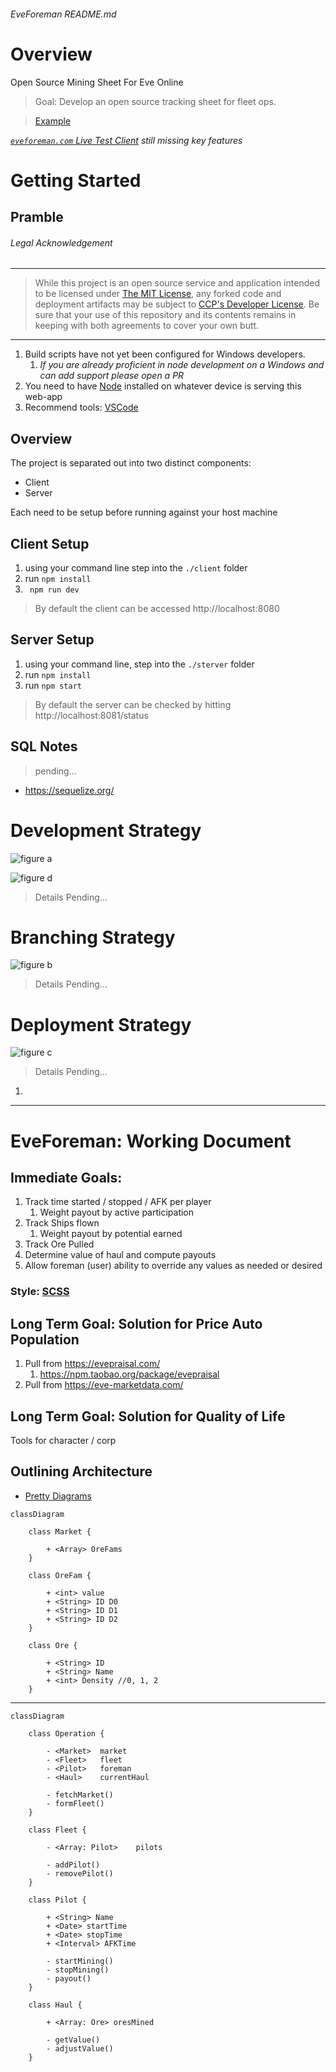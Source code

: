 ###### EveForeman README.md

Overview
========

Open Source Mining Sheet For Eve Online

> Goal: Develop an open source tracking sheet for fleet ops.

>  [Example](https://docs.google.com/spreadsheets/d/1saIzsQe26twQZy-U0qnRo6SS7B9M1QJx0Xe3r3mN5sY/edit?usp=sharing)



*[`eveforeman.com` Live Test Client](http://eveforeman.com/) still missing key features*

Getting Started
===============

## Pramble

###### Legal Acknowledgement

------

> While this project is an open source service and application intended to be licensed under [The MIT License](https://opensource.org/licenses/MIT), any forked code and deployment artifacts may be subject to [CCP's Developer License](https://developers.eveonline.com/resource/license-agreement). 
> Be sure that your use of this repository and its contents remains in keeping with both agreements to cover your own butt. 

----

1. Build scripts have not yet been configured for Windows developers.
	1. *If you are already proficient in node development on a Windows and can add support please open a PR* 
2. You need to have [Node](https://nodejs.org/) installed on whatever device is serving this web-app
3. Recommend tools: [VSCode](https://code.visualstudio.com/)

Overview
---

The project is separated out into two distinct components:

*   Client
*   Server 

Each need to be setup before running against your host machine

Client Setup
---

1.  using your command line step into the `./client` folder
2.  run `npm install`
3.  ` npm run dev`

>    By default the client can be accessed http://localhost:8080

Server Setup
---

1.  using your command line, step into the `./sterver` folder
2.  run `npm install`
3.  run `npm start`

>    By default the server can be checked by hitting http://localhost:8081/status

SQL Notes
---------

> pending...

* https://sequelize.org/

Development Strategy
====================

![figure a](assets/figure-a.jpg)

![figure d](assets/figure-d.jpg)

> Details Pending...

Branching Strategy
==================

![figure b](assets/figure-b.jpg)

> Details Pending...

Deployment Strategy
===================

![figure c](assets/figure-c.jpg)

> Details Pending...

1. 



----

# EveForeman: Working Document

## Immediate Goals:

1. Track time started / stopped / AFK per player
	1. Weight payout by active participation
2. Track Ships flown 
	1. Weight payout by potential earned
3. Track Ore Pulled
4. Determine value of haul and compute payouts
5. Allow foreman (user) ability to override any values as needed or desired



### Style: [SCSS](https://sass-lang.com/)


## Long Term Goal: Solution for Price Auto Population

1. Pull from https://evepraisal.com/
	1. https://npm.taobao.org/package/evepraisal
2. Pull from https://eve-marketdata.com/



## Long Term Goal: Solution for Quality of Life

Tools for character / corp 

## Outlining Architecture

* [Pretty Diagrams](https://support.typora.io/Draw-Diagrams-With-Markdown/)



```mermaid
classDiagram

    class Market {
    
		+ <Array> OreFams
    }

    class OreFam {
    
        + <int> value
        + <String> ID D0
        + <String> ID D1
        + <String> ID D2
    }

    class Ore {
    
        + <String> ID
        + <String> Name
        + <int> Density //0, 1, 2
    }
```

----





```mermaid
classDiagram

    class Operation {
    
        - <Market>	market
        - <Fleet>	fleet
        - <Pilot> 	foreman
        - <Haul> 	currentHaul
        
        - fetchMarket()
        - formFleet()
    }

	class Fleet {
	
		- <Array: Pilot> 	pilots
		
        - addPilot()
        - removePilot()
	}

    class Pilot {
    
    	+ <String> Name
    	+ <Date> startTime
    	+ <Date> stopTime
    	+ <Interval> AFKTime
    	
    	- startMining()
    	- stopMining()
    	- payout()
    }

    class Haul {
    
        + <Array: Ore> oresMined
        
        - getValue()
        - adjustValue()
    }
```